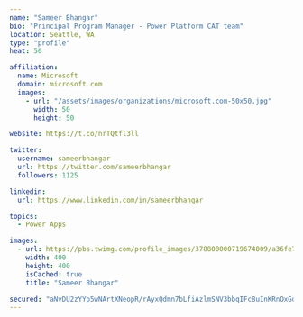 ```yaml
---
name: "Sameer Bhangar"
bio: "Principal Program Manager - Power Platform CAT team"
location: Seattle, WA
type: "profile"
heat: 50

affiliation:
  name: Microsoft
  domain: microsoft.com
  images:
    - url: "/assets/images/organizations/microsoft.com-50x50.jpg"
      width: 50
      height: 50

website: https://t.co/nrTQtfl3ll

twitter:
  username: sameerbhangar
  url: https://twitter.com/sameerbhangar
  followers: 1125

linkedin:
  url: https://www.linkedin.com/in/sameerbhangar

topics:
  - Power Apps

images:
  - url: https://pbs.twimg.com/profile_images/378800000719674009/a36fe7ddfab1778b76e5793772e43798_400x400.jpeg
    width: 400
    height: 400
    isCached: true
    title: "Sameer Bhangar"

secured: "aNvDU2zYYp5wNArtXNeopR/rAyxQdmn7bLfiAzlmSNV3bbqIFc8uInKRnOxGdZ1/BHVdcMmif9KJGLOmQrH7s8uWEEaeHxz8OJ2mO1w3Em70oifHmj/0JLilv2rrVAj4I0iB5MT71NhnG6TeEMxuU5GF69QVmk3yavQK0RdzQNDxY9jQXTtq+ie6SVUfguKIo2Mhu3Ks5/fNThYrxQmWQW7o3wlDZTnMz9pf0VQsIKluhzpsF7PTzxLjBVXWwrr6zK+IRCo63eIWdOPV/8wA+8KeHiC8D5NlnAQ7AFbxzwckJNyMx+uhbBx50rqB9+K/sfY54FsTTbqggebGfWIPdM1DXf7dx6u3gGB1/znyKBeQuSfWDF7JrZ8PMMMeA8PxWcX9llJFoZ/yD/PSpO3CLgK3RCHBRcTZwZ9JMvr8F1Q=;iJoS0q9KbLc+TOlwvikicA=="
---
```


